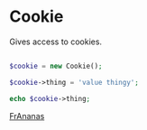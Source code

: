 # Cookie

Gives access to cookies.

```php

$cookie = new Cookie();

$cookie->thing = 'value thingy';

echo $cookie->thing;

```


[FrAnanas](/README.md)

